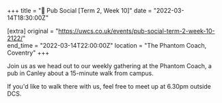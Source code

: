 +++
title = "🍔 Pub Social [Term 2, Week 10]"
date = "2022-03-14T18:30:00Z"

[extra]
original = "https://uwcs.co.uk/events/pub-social-term-2-week-10-2122/"    
end_time = "2022-03-14T22:00:00Z"
location = "The Phantom Coach, Coventry"
+++

Join us as we head out to our weekly gathering at the Phantom Coach, a pub in Canley about a 15-minute walk from campus.

If you'd like to walk there with us, feel free to meet up at 6.30pm outside DCS.

